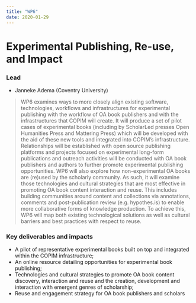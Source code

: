 ```yaml
---
title: "WP6"
date: 2020-01-29
---
```


# Experimental Publishing, Re-use, and Impact

### Lead

* Janneke Adema (Coventry University) 

> WP6 examines ways to more closely align existing software, technologies, workflows and infrastructures for experimental publishing with the workflow of OA book publishers and with the infrastructures that COPIM will create. It will produce a set of pilot cases of experimental books (including by ScholarLed presses Open Humanities Press and Mattering Press) which will be developed with the aid of these new tools and integrated into COPIM’s infrastructure. Relationships will be established with open source publishing platforms and projects focused on experimental long-form publications and outreach activities will be conducted with OA book publishers and authors to further promote experimental publishing opportunities. WP6 will also explore how non-experimental OA books are (re)used by the scholarly community. As such, it will examine those technologies and cultural strategies that are most effective in promoting OA book content interaction and reuse. This includes building communities around content and collections via annotations, comments and post-publication review (e.g. hypothes.is) to enable more collaborative forms of knowledge production. To achieve this, WP6 will map both existing technological solutions as well as cultural barriers and best practices with respect to reuse.

### Key deliverables and impacts 

* A pilot of representative experimental books built on top and integrated within the COPIM infrastructure; 
* An online resource detailing opportunities for experimental book publishing; 
* Technologies and cultural strategies to promote OA book content discovery, interaction and reuse and the creation, development and interaction with emergent genres of scholarship; 
* Reuse and engagement strategy for OA book publishers and scholars

